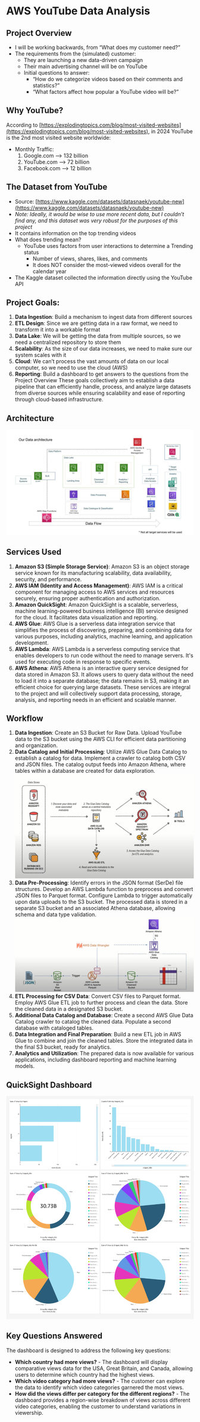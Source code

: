 # AWS YouTube Data Analysis
## Project Overview
- I will be working backwards, from “What does my customer need?”
- The requirements from the (simulated) customer:
  - They are launching a new data-driven campaign
  - Their main advertising channel will be on YouTube
  - Initial questions to answer:
    - “How do we categorize videos based on their comments and statistics?”
    - “What factors affect how popular a YouTube video will be?”
## Why YouTube?
According to [https://explodingtopics.com/blog/most-visited-websites](https://explodingtopics.com/blog/most-visited-websites), in 2024 YouTube is the 2nd most visited website worldwide:
- Monthly Traffic:
  1. Google.com --> 132 billion
  2. YouTube.com --> 72 billion
  3. Facebook.com --> 12 billion
## The Dataset from YouTube
- Source: [https://www.kaggle.com/datasets/datasnaek/youtube-new](https://www.kaggle.com/datasets/datasnaek/youtube-new)
- *Note: Ideally, it would be wise to use more recent data, but I couldn’t find any, and this dataset was very robust for the purposes of this project*
- It contains information on the top trending videos
- What does trending mean?
  - YouTube uses factors from user interactions to determine a Trending status
    - Number of views, shares, likes, and comments
    - It does NOT consider the most-viewed videos overall for the calendar year
- The Kaggle dataset collected the information directly using the YouTube API
## Project Goals:
1.	**Data Ingestion**: Build a mechanism to ingest data from different sources
2.	**ETL Design**: Since we are getting data in a raw format, we need to transform it into a workable format
3.	**Data Lake**: We will be getting the data from multiple sources, so we need a centralized repository to store them
4.	**Scalability**: As the size of our data increases, we need to make sure our system scales with it
5.	**Cloud**: We can’t process the vast amounts of data on our local computer, so we need to use the cloud (AWS)
6.	**Reporting**: Build a dashboard to get answers to the questions from the Project Overview
These goals collectively aim to establish a data pipeline that can efficiently handle, process, and analyze large datasets from diverse sources while ensuring scalability and ease of reporting through cloud-based infrastructure.
## Architecture
![architecture](https://github.com/ndomah/AWS-YouTube-Data-Analysis/blob/main/images/architecture.jpeg)
## Services Used
1. **Amazon S3 (Simple Storage Service)**: Amazon S3 is an object storage service known for its manufacturing scalability, data availability, security, and performance.
2. **AWS IAM (Identity and Access Management)**: AWS IAM is a critical component for managing access to AWS services and resources securely, ensuring proper authentication and authorization.
3. **Amazon QuickSight**: Amazon QuickSight is a scalable, serverless, machine learning-powered business intelligence (BI) service designed for the cloud. It facilitates data visualization and reporting.
4. **AWS Glue**: AWS Glue is a serverless data integration service that simplifies the process of discovering, preparing, and combining data for various purposes, including analytics, machine learning, and application development.
5. **AWS Lambda**: AWS Lambda is a serverless computing service that enables developers to run code without the need to manage servers. It's used for executing code in response to specific events.
6. **AWS Athena**: AWS Athena is an interactive query service designed for data stored in Amazon S3. It allows users to query data without the need to load it into a separate database; the data remains in S3, making it an efficient choice for querying large datasets.
These services are integral to the project and will collectively support data processing, storage, analysis, and reporting needs in an efficient and scalable manner.
## Workflow
1. **Data Ingestion**: Create an S3 Bucket for Raw Data. Upload YouTube data to the S3 bucket using the AWS CLI for efficient data partitioning and organization.
2. **Data Catalog and Initial Processing**: Utilize AWS Glue Data Catalog to establish a catalog for data. Implement a crawler to catalog both CSV and JSON files. The catalog output feeds into Amazon Athena, where tables within a database are created for data exploration.
![data catalog](https://github.com/ndomah/AWS-YouTube-Data-Analysis/blob/main/images/data%20catalog.jpeg)
3. **Data Pre-Processing**: Identify errors in the JSON format (SerDe) file structures. Develop an AWS Lambda function to preprocess and convert JSON files to Parquet format. Configure Lambda to trigger automatically upon data uploads to the S3 bucket. The processed data is stored in a separate S3 bucket and an associated Athena database, allowing schema and data type validation.
![pre-processing](https://github.com/ndomah/AWS-YouTube-Data-Analysis/blob/main/images/pre-processing.jpeg)
4. **ETL Processing for CSV Data**: Convert CSV files to Parquet format. Employ AWS Glue ETL job to further process and clean the data. Store the cleaned data in a designated S3 bucket.
5. **Additional Data Catalog and Database**: Create a second AWS Glue Data Catalog crawler to catalog the cleaned data. Populate a second database with cataloged tables.
6. **Data Integration and Final Preparation**: Build a new ETL job in AWS Glue to combine and join the cleaned tables. Store the integrated data in the final S3 bucket, ready for analytics.
7. **Analytics and Utilization**: The prepared data is now available for various applications, including dashboard reporting and machine learning models.
## QuickSight Dashboard
![dashboard](https://github.com/ndomah/AWS-YouTube-Data-Analysis/blob/main/images/dashboard.jpg)
## Key Questions Answered
The dashboard is designed to address the following key questions:
- **Which country had more views?** - The dashboard will display comparative views data for the USA, Great Britain, and Canada, allowing users to determine which country had the highest views.
- **Which video category had more views?** - The customer can explore the data to identify which video categories garnered the most views.
- **How did the views differ per category for the different regions?** - The dashboard provides a region-wise breakdown of views across different video categories, enabling the customer to understand variations in viewership.
